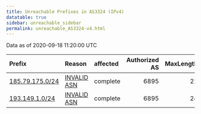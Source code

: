 ```yaml
---
title: Unreachable Prefixes in AS3324 (IPv4)
datatable: true
sidebar: unreachable_sidebar
permalink: unreachable_AS3324-v4.html
---
```


Data as of 2020-09-18 11:20:00 UTC


<div class="datatable-begin"></div>

| Prefix                                                   | Reason                                                                                                | affected   |   Authorized AS |   MaxLength | Anchor                                         |   unreachable /24s |
|:---------------------------------------------------------|:------------------------------------------------------------------------------------------------------|:-----------|----------------:|------------:|:-----------------------------------------------|-------------------:|
| [185.79.175.0/24](https://stat.ripe.net/185.79.175.0/24) | [INVALID ASN](https://rpki-validator.ripe.net/announcement-preview?asn=AS3324&prefix=185.79.175.0/24) | complete   |            6895 |          22 | [RIPE](unreachable_RIPE_NCC_RPKI_Root-v4.html) |                  1 |
| [193.149.1.0/24](https://stat.ripe.net/193.149.1.0/24)   | [INVALID ASN](https://rpki-validator.ripe.net/announcement-preview?asn=AS3324&prefix=193.149.1.0/24)  | complete   |            6895 |          24 | [RIPE](unreachable_RIPE_NCC_RPKI_Root-v4.html) |                  1 |

<div class="datatable-end"></div>